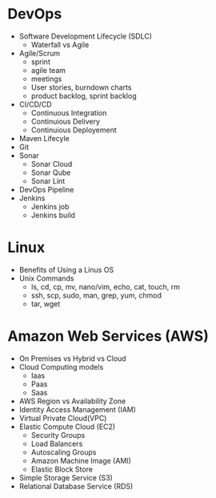# DevOps
- Software Development Lifecycle (SDLC)
    - Waterfall vs Agile
- Agile/Scrum
    - sprint
    - agile team
    - meetings
    - User stories, burndown charts
    - product backlog, sprint backlog
- CI/CD/CD
    - Continuous Integration
    - Continuious Delivery
    - Continuious Deployement
- Maven Lifecyle
- Git
- Sonar
    - Sonar Cloud
    - Sonar Qube
    - Sonar Lint
- DevOps Pipeline
- Jenkins
    - Jenkins job
    - Jenkins build
# Linux
- Benefits of Using a Linus OS
- Unix Commands
    - ls, cd, cp, mv, nano/vim, echo, cat, touch, rm
    - ssh, scp, sudo, man, grep, yum, chmod
    - tar, wget
# Amazon Web Services (AWS)
- On Premises vs Hybrid vs Cloud
- Cloud Computing models
    - Iaas
    - Paas
    - Saas
- AWS Region vs Availability Zone
- Identity Access Management (IAM)
- Virtual Private Cloud(VPC)
- Elastic Compute Cloud (EC2)
    - Security Groups
    - Load Balancers
    - Autoscaling Groups
    - Amazon Machine Image (AMI)
    - Elastic Block Store
- Simple Storage Service (S3)
- Relational Database Service (RDS)

